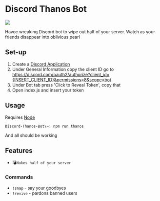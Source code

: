 # Discord Thanos Bot
[![](https://img.shields.io/badge/discord.js-v12.0.0-blue.svg?logo=npm)](https://github.com/discordjs)

Havoc wreaking Discord bot to wipe out half of your server. Watch as your friends disappear into oblivious pearl

## Set-up
1. Create a [Discord Application](https://discord.com/developers)
2. Under General Information copy the client ID go to https://discord.com/oauth2/authorize?client_id={INSERT_CLIENT_ID}&permissions=8&scope=bot
3. Under Bot tab press 'Click to Reveal Token', copy that
4. Open index.js and insert your token

## Usage
Requires [Node](https://nodejs.org/en/download/)
```
Discord-Thanos-Bot\~: npm run thanos
```
And all should be working
## Features
* 💣`Nukes half of your server`
### Commands
* `!snap` - say your goodbyes
* `!revive` - pardons banned users